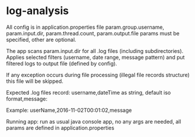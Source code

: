# log-analysis

All config is in application.properties file
param.group.username, param.input.dir, param.thread.count, param.output.file params must be specified, other are optional.

The app scans param.input.dir for all .log files (including subdirectories). Applies selected filters (username, date range, message pattern) and put filtered logs to output file (defined by config).

If any exception occurs during file processing (illegal file records structure) this file will be skipped.

Expected .log files record:
username,dateTime as string, default iso format,message:

Example:
userName,2016-11-02T00:01:02,message

Running app: run as usual java console app, no any args are needed, all params are defined in application.properties
